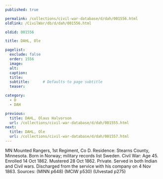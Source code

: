 ```yaml
---
published: true

permalink: /collections/civil-war-database/d/dah/001556.html
oldlink: /CivilWar/db/d/dah/001556.html

oldid: 001556

title: DAHL, Ole

pagelist:
  exclude: false
  order: 1556
  image: 
  alt:
  caption:
  title:
  subtitle:      # Defaults to page subtitle
  teaser:

category: 
  - D 
  - DAH

previous:
  title: DAHL, Olaus Halvorson
  url: /collections/civil-war-database/d/dah/001555.html  
next:
  title: DAHL, Ole
  url: /collections/civil-war-database/d/dah/001557.html   
---
```

MN Mounted Rangers, 1st Regiment, Co D. Residence: Stearns County, Minnesota. Born in Norway; military records list Sweden. Civil War: Age 45. Enrolled 14 Oct 1862. Mustered 28 Oct 1862. Private. Served in both Indian and Civil wars. Discharged from the service with his company on 4 Nov 1863. Sources: (MINN p648) (MCIW p530) (Ulvestad p275)